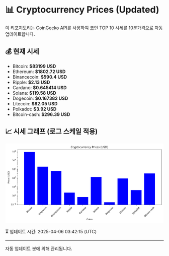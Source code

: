 
# 📊 Cryptocurrency Prices (Updated)

이 리포지토리는 CoinGecko API를 사용하여 코인 TOP 10 시세를 10분가격으로 자동 업데이트합니다.

## 💰 현재 시세
- Bitcoin: **$83199 USD**
- Ethereum: **$1802.72 USD**
- Binancecoin: **$590.4 USD**
- Ripple: **$2.13 USD**
- Cardano: **$0.645414 USD**
- Solana: **$119.58 USD**
- Dogecoin: **$0.167382 USD**
- Litecoin: **$82.05 USD**
- Polkadot: **$3.92 USD**
- Bitcoin-cash: **$296.39 USD**

## 📈 시세 그래프 (로그 스케일 적용)
![Crypto Prices](crypto_prices.png)

⏳ 업데이트 시간: 2025-04-06 03:42:15 (UTC)

---
자동 업데이트 봇에 의해 관리됩니다.
